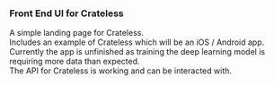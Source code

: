 ### Front End UI for Crateless
A simple landing page for Crateless.  
Includes an example of Crateless which will be an iOS / Android app.  
Currently the app is unfinished as training the deep learning model is requiring more data than expected.   
The API for Crateless is working and can be interacted with.   
